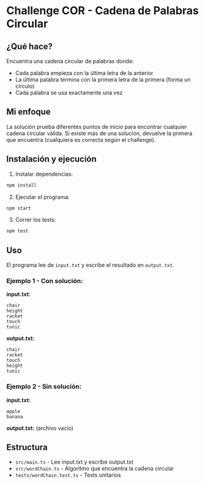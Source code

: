 # Challenge COR - Cadena de Palabras Circular

## ¿Qué hace?

Encuentra una cadena circular de palabras donde:
- Cada palabra empieza con la última letra de la anterior
- La última palabra termina con la primera letra de la primera (forma un círculo)
- Cada palabra se usa exactamente una vez

## Mi enfoque

La solución prueba diferentes puntos de inicio para encontrar cualquier cadena circular válida. Si existe más de una solución, devuelve la primera que encuentra (cualquiera es correcta según el challenge).

## Instalación y ejecución

1. Instalar dependencias:
```bash
npm install
```

2. Ejecutar el programa:
```bash
npm start
```

3. Correr los tests:
```bash
npm test
```

## Uso

El programa lee de `input.txt` y escribe el resultado en `output.txt`.

### Ejemplo 1 - Con solución:
**input.txt:**
```
chair
height
racket
touch
tunic
```

**output.txt:**
```
chair
racket
touch
height
tunic
```

### Ejemplo 2 - Sin solución:
**input.txt:**
```
apple
banana
```

**output.txt:** (archivo vacío)

## Estructura

- `src/main.ts` - Lee input.txt y escribe output.txt
- `src/wordChain.ts` - Algoritmo que encuentra la cadena circular
- `tests/wordChain.test.ts` - Tests unitarios